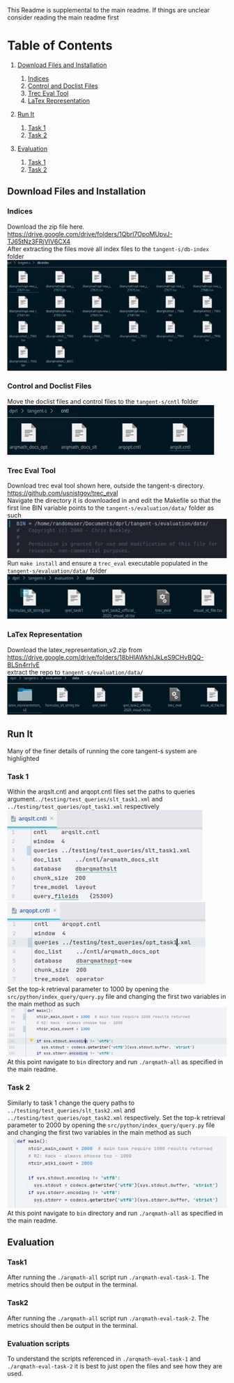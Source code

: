 This Readme is supplemental to the main readme. If things are unclear consider reading the main readme first

# Table of Contents
1. [Download Files and Installation](#Download-Files-and-Installation)
   1. [Indices](#indices)
   2. [Control and Doclist Files](#control-and-doclist-files)
   4. [Trec Eval Tool](#trec-eval-tool)
   5. [LaTex Representation](#latex-representation)
2. [Run It](#run-it)
   1. [Task 1](#task-1)
   2. [Task 2](#task-2)

3. [Evaluation](#evaluation)
   1. [Task 1](#task-1)
   2. [Task 2](#task-2)

## Download Files and Installation
### Indices 
Download the zip file here.  
https://drive.google.com/drive/folders/1Qbrl7OpoMUpvJ-TJ65tNz3FRjVIV6CX4  
After extracting the files move all index files to the `tangent-s/db-index` folder  
![Indices](imgs/indices.png)
### Control and Doclist Files
Move the doclist files and control files to the `tangent-s/cntl` folder   
![Files](imgs/cntl.png)
### Trec Eval Tool
Download trec eval tool shown here, outside the tangent-s directory.  
https://github.com/usnistgov/trec_eval  
Navigate the directory it is downloaded in and edit the Makefile so that the first
line BIN variable points to the `tangent-s/evaluation/data/` folder as such  
![bin](imgs/bin.png)  
Run `make install` and ensure a `trec_eval` executable populated in the `tangent-s/evaluation/data/` folder  
![trec](imgs/trec.png)   
### LaTex Representation
Download the latex_representation_v2.zip from https://drive.google.com/drive/folders/18bHlAWkhIJkLeS9CHvBQQ-BLSn4rrlvE   
extract the repo to `tangent-s/evaluation/data/`
![latex](imgs/latex.png)
## Run It
Many of the finer details of running the core tangent-s system are highlighted
### Task 1
Within the arqslt.cntl and arqopt.cntl files set the paths to queries argument`../testing/test_queries/slt_task1.xml` and `../testing/test_queries/opt_task1.xml`
respectively  
![slt1](imgs/slt1.png)
![opt1](imgs/opt1.png)  
Set the top-k retrieval parameter to 1000 by opening the `src/python/index_query/query.py` file and changing the first two 
variables in the main method as such   
![topk](imgs/topk.png)   
At this point navigate to `bin` directory and run `./arqmath-all` as specified in the main readme.
### Task 2
Similarly to task 1 change the query paths to `../testing/test_queries/slt_task2.xml` and
`../testing/test_queries/opt_task2.xml` respectively.
Set the top-k retrieval parameter to 2000 by opening the `src/python/index_query/query.py` file and changing the first two 
variables in the main method as such   
![top2000](imgs/top2000.png)   
At this point navigate to `bin` directory and run `./arqmath-all` as specified in the main readme.
## Evaluation 
### Task1
After running the `./arqmath-all` script run `./arqmath-eval-task-1`. The metrics should then be output in the terminal.
### Task2
After running the `./arqmath-all` script run `./arqmath-eval-task-2`. The metrics should then be output in the terminal.
### Evaluation scripts
To understand the scripts referenced in `./arqmath-eval-task-1` and `./arqmath-eval-task-2`
it is best to just open the files and see how they are used. 